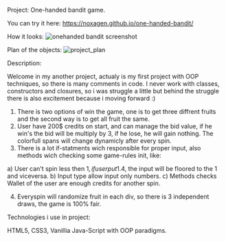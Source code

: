 Project: One-handed bandit game.

You can try it here: https://noxagen.github.io/one-handed-bandit/

How it looks:
![onehanded bandit screenshot](https://user-images.githubusercontent.com/87094041/173853722-a770da4b-13f5-457d-a1c3-564ac400ebdd.jpg)


Plan of the objects:
![project_plan](https://user-images.githubusercontent.com/87094041/173852898-fac92648-0096-4bc4-b82b-74a6f4d92996.jpg)

Description:

Welcome in my another project, actualy is my first project with OOP techniques, so there is many comments in code. 
I never work with classes, constructors and closures, so i was struggle a little but behind the struggle there is also excitement because i moving forward :)

1. There is two options of win the game, one is to get three diffrent fruits and the second way is to get all fruit the same.
2. User have 200$ credits on start, and can manage the bid value, if he win's the bid will be multiply by 3, if he lose, he will gain nothing. The colorfull spans will change dynamicly after every spin.
3. There is a lot if-statments wich responsible for proper input, also methods wich checking some game-rules init, like:

a) User can't spin less then 1$, if user put 1.4$, the input will be floored to the 1 and viceversa.
b) Input type allow input only numbers.
c) Methods checks Wallet of the user are enough credits for another spin.

4. Everyspin will randomize fruit in each div, so there is 3 independent draws, the game is 100% fair.

Technologies i use in project:

HTML5, CSS3, Vanillia Java-Script with OOP paradigms.
